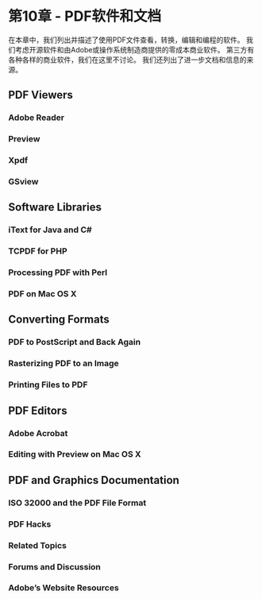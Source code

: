 # 第10章 - PDF软件和文档

在本章中，我们列出并描述了使用PDF文件查看，转换，编辑和编程的软件。
我们考虑开源软件和由Adobe或操作系统制造商提供的零成本商业软件。
第三方有各种各样的商业软件，我们在这里不讨论。
我们还列出了进一步文档和信息的来源。

## PDF Viewers
### Adobe Reader
### Preview
### Xpdf
### GSview 

## Software Libraries
### iText for Java and C#
### TCPDF for PHP
### Processing PDF with Perl
### PDF on Mac OS X

## Converting Formats
### PDF to PostScript and Back Again
### Rasterizing PDF to an Image
### Printing Files to PDF

## PDF Editors
### Adobe Acrobat
### Editing with Preview on Mac OS X

## PDF and Graphics Documentation
### ISO 32000 and the PDF File Format
### PDF Hacks
### Related Topics
### Forums and Discussion
### Adobe’s Website Resources